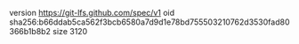 version https://git-lfs.github.com/spec/v1
oid sha256:b66ddab5ca562f3bcb6580a7d9d1e78bd755503210762d3530fad80366b1b8b2
size 3120
